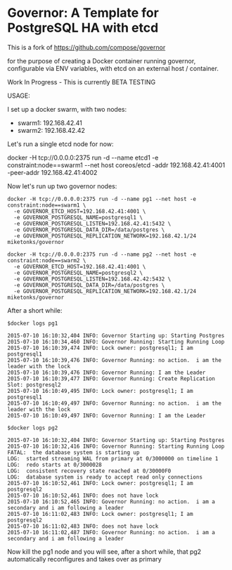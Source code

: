 # Governor: A Template for PostgreSQL HA with etcd

This is a fork of https://github.com/compose/governor

for the purpose of creating a Docker container running governor, configurable via ENV variables, with etcd on an external host / container.

Work In Progress - This is currently BETA TESTING

USAGE:

I set up a docker swarm, with two nodes:

 - swarm1: 192.168.42.41
 - swarm2: 192.168.42.42

Let's run a single etcd node for now:

docker -H tcp://0.0.0.0:2375 run -d --name etcd1 -e constraint:node==swarm1 --net host coreos/etcd -addr 192.168.42.41:4001 -peer-addr 192.168.42.41:4002

Now let's run up two governor nodes:

```
docker -H tcp://0.0.0.0:2375 run -d --name pg1 --net host -e constraint:node==swarm1 \
  -e GOVERNOR_ETCD_HOST=192.168.42.41:4001 \
  -e GOVERNOR_POSTGRESQL_NAME=postgresql1 \
  -e GOVERNOR_POSTGRESQL_LISTEN=192.168.42.41:5432 \
  -e GOVERNOR_POSTGRESQL_DATA_DIR=/data/postgres \
  -e GOVERNOR_POSTGRESQL_REPLICATION_NETWORK=192.168.42.1/24 miketonks/governor

docker -H tcp://0.0.0.0:2375 run -d --name pg2 --net host -e constraint:node==swarm2 \
  -e GOVERNOR_ETCD_HOST=192.168.42.41:4001 \
  -e GOVERNOR_POSTGRESQL_NAME=postgresql2 \
  -e GOVERNOR_POSTGRESQL_LISTEN=192.168.42.42:5432 \
  -e GOVERNOR_POSTGRESQL_DATA_DIR=/data/postgres \
  -e GOVERNOR_POSTGRESQL_REPLICATION_NETWORK=192.168.42.1/24 miketonks/governor
```

After a short while:

```
$docker logs pg1

2015-07-10 16:10:32,404 INFO: Governor Starting up: Starting Postgres
2015-07-10 16:10:34,460 INFO: Governor Running: Starting Running Loop
2015-07-10 16:10:39,474 INFO: Lock owner: postgresql1; I am postgresql1
2015-07-10 16:10:39,476 INFO: Governor Running: no action.  i am the leader with the lock
2015-07-10 16:10:39,476 INFO: Governor Running: I am the Leader
2015-07-10 16:10:39,477 INFO: Governor Running: Create Replication Slot: postgresql2
2015-07-10 16:10:49,495 INFO: Lock owner: postgresql1; I am postgresql1
2015-07-10 16:10:49,497 INFO: Governor Running: no action.  i am the leader with the lock
2015-07-10 16:10:49,497 INFO: Governor Running: I am the Leader

$docker logs pg2

2015-07-10 16:10:32,404 INFO: Governor Starting up: Starting Postgres
2015-07-10 16:10:32,416 INFO: Governor Running: Starting Running Loop
FATAL:  the database system is starting up
LOG:  started streaming WAL from primary at 0/3000000 on timeline 1
LOG:  redo starts at 0/3000028
LOG:  consistent recovery state reached at 0/30000F0
LOG:  database system is ready to accept read only connections
2015-07-10 16:10:52,461 INFO: Lock owner: postgresql1; I am postgresql2
2015-07-10 16:10:52,461 INFO: does not have lock
2015-07-10 16:10:52,465 INFO: Governor Running: no action.  i am a secondary and i am following a leader
2015-07-10 16:11:02,483 INFO: Lock owner: postgresql1; I am postgresql2
2015-07-10 16:11:02,483 INFO: does not have lock
2015-07-10 16:11:02,487 INFO: Governor Running: no action.  i am a secondary and i am following a leader
```

Now kill the pg1 node and you will see, after a short while, that pg2 automatically reconfigures and takes over as primary
